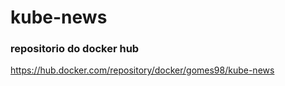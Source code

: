 # kube-news

### repositorio do docker hub
https://hub.docker.com/repository/docker/gomes98/kube-news